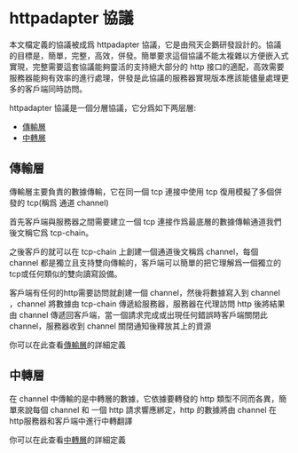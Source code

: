 # httpadapter 協議

本文檔定義的協議被成爲 httpadapter 協議，它是由飛天企鵝研發設計的。協議的目標是，簡單，完整，高效，併發。簡單要求這個協議不能太複雜以方便嵌入式實現，完整需要這套協議能夠靈活的支持絕大部分的 http 接口的適配，高效需要服務器能夠有效率的進行處理，併發是此協議的服務器實現版本應該能儘量處理更多的客戶端同時訪問。

httpadapter 協議是一個分層協議，它分爲如下两层層:

* [傳輸層](#傳輸層)
* [中轉層](#中轉層)

## 傳輸層

傳輸層主要負責的數據傳輸，它在同一個 tcp 連接中使用 tcp 復用模擬了多個併發的 tcp(稱爲 通道 channel)

首先客戶端與服務器之間需要建立一個 tcp 連接作爲最底層的數據傳輸通道我們後文稱它爲 tcp-chain。

之後客戶的就可以在 tcp-chain 上創建一個通道後文稱爲 channel，每個 channel 都是獨立且支持雙向傳輸的，客戶端可以簡單的把它理解爲一個獨立的tcp或任何類似的雙向讀寫設備。

客戶端有任何的http需要訪問就創建一個 channel，然後将數據寫入到 channel ，channel 將數據由 tcp-chain 傳遞給服務器，服務器在代理訪問 http 後將結果由 channel 傳遞回客戶端，當一個請求完成或出現任何錯誤時客戶端關閉此 channel，服務器收到 channel 關閉通知後釋放其上的資源

你可以在此查看[傳輸層](transport.md)的詳細定義

## 中轉層

在 channel 中傳輸的是中轉層的數據，它依據要轉發的 http 類型不同而各異，簡單來說每個 channel 和 一個 http 請求響應綁定，http 的數據將由 channel 在http服務器和客戶端中進行中轉翻譯

你可以在此查看[中轉層](forward.md)的詳細定義